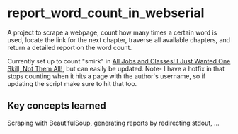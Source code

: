 # report_word_count_in_webserial

A project to scrape a webpage, count how many times a certain word is used, locate the link for the next chapter, traverse all available chapters, and return a detailed report on the word count.

Currently set up to count "smirk" in [All Jobs and Classes! I Just Wanted One Skill, Not Them All!](https://www.royalroad.com/fiction/130987/all-jobs-and-classes-i-just-wanted-one-skill-not), but can easily be updated. Note- I have a hotfix in that stops counting when it hits a page with the author's username, so if updating the script make sure to hit that too. 

## Key concepts learned

Scraping with BeautifulSoup, generating reports by redirecting stdout, ...